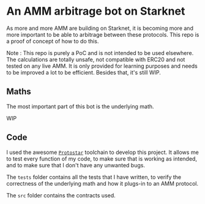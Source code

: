 # An AMM arbitrage bot on Starknet

As more and more AMM are building on Starknet, it is becoming more and more important to be able to arbitrage between these protocols.
This repo is a proof of concept of how to do this.

Note : This repo is purely a PoC and is not intended to be used elsewhere. The calculations are totally unsafe, not compatible with ERC20 and not tested on any live AMM. It is only provided for learning purposes and needs to be improved a lot to be efficient.
Besides that, it's still WIP.
## Maths

The most important part of this bot is the underlying math.

WIP

## Code

I used the awesome [`Protostar`](https://docs.swmansion.com/protostar/) toolchain to develop this project.
It allows me to test every function of my code, to make sure that is working as intended,
and to make sure that I don't have any unwanted bugs.

The `tests` folder contains all the tests that I have written, to verify the correctness of the underlying math and how it plugs-in 
to an AMM protocol.

The `src` folder contains the contracts used.


